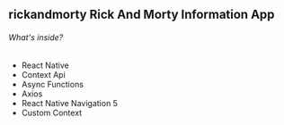 ## rickandmorty Rick And Morty Information App

###### What's inside?
- React Native
- Context Api
- Async Functions
- Axios
- React Native Navigation 5 
- Custom Context

